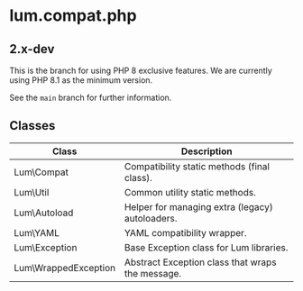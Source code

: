 # lum.compat.php

## 2.x-dev

This is the branch for using PHP 8 exclusive features. 
We are currently using PHP 8.1 as the minimum version.

See the `main` branch for further information.

## Classes

| Class                   | Description                                       |
| ----------------------- | ------------------------------------------------- |
| Lum\Compat              | Compatibility static methods (final class).       |
| Lum\Util                | Common utility static methods.                    |
| Lum\Autoload            | Helper for managing extra (legacy) autoloaders.   |
| Lum\YAML                | YAML compatibility wrapper.                       |
| Lum\Exception           | Base Exception class for Lum libraries.           |
| Lum\WrappedException    | Abstract Exception class that wraps the message.  |


